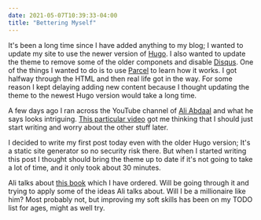 ```yaml
---
date: 2021-05-07T10:39:33-04:00
title: "Bettering Myself"
---
```


It's been a long time since I have added anything to my blog; I wanted to update my site to use the newer version of [Hugo](https://gohugo.io/). I also wanted to update the theme to remove some of the older componets and disable [Disqus](https://disqus.com). One of the things I wanted to do is to use [Parcel](https://parceljs.org/) to learn how it works. I got halfway through the HTML and then real life got in the way. For some reason I kept delaying adding new content because I thought updating the theme to the newest Hugo version would take a long time.<!--more-->

A few days ago I ran across the YouTube channel of [Ali Abdaal](https://www.youtube.com/user/Sepharoth64) and what he says looks intriguing. [This particular video](https://www.youtube.com/watch?v=acBJsjCqgtM) got me thinking that I should just start writing and worry about the other stuff later.

I decided to write my first post today even with the older Hugo version; It's a static site generator so no security risk there. But when I started writing this post I thought should bring the theme up to date if it's not going to take a lot of time, and it only took about 30 minutes.

Ali talks about [this book](https://www.amazon.ca/Show-Your-Work-Creativity-Discovered/dp/076117897X/ref=sr_1_1?dchild=1&keywords=show+your+work&qid=1620406310&sr=8-1) which I have ordered. Will be going through it and trying to apply some of the ideas Ali talks about. Will I be a millionaire like him? Most probably not, but improving my soft skills has been on my TODO list for ages, might as well try.
